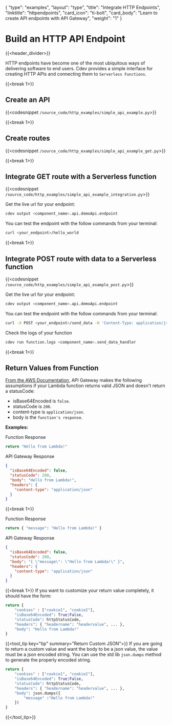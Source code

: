 {
    "type": "examples",
    "layout": "type",
    "title": "Integrate HTTP Endpoints",
    "linktitle": "httpendpoints",
    "card_icon": "ti-bolt",
    "card_body": "Learn to create API endpoints with API Gateway",
    "weight": "1"
}

# Build an HTTP API Endpoint
{{<header_divider>}}

HTTP endpoints have become one of the most ubiquitous ways of delivering software to end users. Cdev provides a simple interface for creating HTTP APIs and connecting them to `Serverless Functions`. 

{{<break 1>}}
## Create an API
{{<codesnippet `/source_code/http_examples/simple_api_example.py`>}}


{{<break 1>}}
## Create routes
{{<codesnippet `/source_code/http_examples/simple_api_example_get.py`>}}


{{<break 1>}}
## Integrate GET route with a Serverless function
{{<codesnippet `/source_code/http_examples/simple_api_example_integration.py`>}}

Get the live url for your endpoint:
```bash
cdev output <component_name>.api.demoApi.endpoint
```

You can test the endpoint with the follow commands from your terminal:
```bash
curl <your_endpoint>/hello_world
```

{{<break 1>}}
## Integrate POST route with data to a Serverless function
{{<codesnippet `/source_code/http_examples/simple_api_example_post.py`>}}

Get the live url for your endpoint:
```bash
cdev output <component_name>.api.demoApi.endpoint
```

You can test the endpoint with the follow commands from your terminal:
```bash
curl -X POST <your_endpoint>/send_data -H 'Content-Type: application/json' -d "{\"login\":\"my_login\"}"
```

Check the logs of your function
```bash
cdev run function.logs <component_name>.send_data_handler
```


{{<break 1>}}

## Return Values from Function
[From the AWS Documentation](https://docs.aws.amazon.com/apigateway/latest/developerguide/http-api-develop-integrations-lambda.html#http-api-develop-integrations-lambda.response), API Gateway makes the following assumptions if your Lambda function returns valid JSON and doesn't return a statusCode:

- isBase64Encoded is `false`.
- statusCode is `200`.
- content-type is `application/json`. 
- body is the `function's response`.

**Examples:**

Function Response
```python 
return "Hello from Lambda!"
```

API Gateway Response
```json
{
  "isBase64Encoded": false,
  "statusCode": 200,
  "body": "Hello from Lambda!",
  "headers": {
    "content-type": "application/json"
  }
}
```

{{<break 1>}}

Function Response
```python
return { "message": "Hello from Lambda!" }
```

API Gateway Response
```json
{
  "isBase64Encoded": false,
  "statusCode": 200,
  "body": "{ \"message\": \"Hello from Lambda!\" }",
  "headers": {
    "content-type": "application/json"
  }
}
```
{{<break 1>}}
If you want to customize your return value completely, it should have the form:
```python
return {
    "cookies" : ["cookie1", "cookie2"],
    "isBase64Encoded": True|False,
    "statusCode": httpStatusCode,
    "headers": { "headername": "headervalue", ... },
    "body": "Hello from Lambda!"
}
```

{{<tool_tip key="tip" summary="Return Custom JSON">}}
If you are going to return a custom value and want the body to be a json value, the value must be a json encoded string. You can use the std lib `json.dumps` method to generate the properly encoded string.

```python
return {
    "cookies" : ["cookie1", "cookie2"],
    "isBase64Encoded": True|False,
    "statusCode": httpStatusCode,
    "headers": { "headername": "headervalue", ... },
    "body": json.dumps({
        "message" :"Hello from Lambda!"
    })
}
```


{{</tool_tip>}}